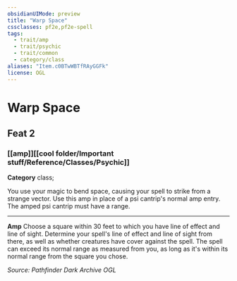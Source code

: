 ```yaml
---
obsidianUIMode: preview
title: "Warp Space"
cssclasses: pf2e,pf2e-spell
tags:
  - trait/amp
  - trait/psychic
  - trait/common
  - category/class
aliases: "Item.c0BTwWBTfRAyGGFk"
license: OGL
---
```

# Warp Space
## Feat 2
### [[amp]][[cool folder/Important stuff/Reference/Classes/Psychic]]

**Category** class; 




You use your magic to bend space, causing your spell to strike from a strange vector. Use this amp in place of a psi cantrip's normal amp entry. The amped psi cantrip must have a range.

* * *

**Amp** Choose a square within 30 feet to which you have line of effect and line of sight. Determine your spell's line of effect and line of sight from there, as well as whether creatures have cover against the spell. The spell can exceed its normal range as measured from you, as long as it's within its normal range from the square you chose.

*Source: Pathfinder Dark Archive*
*OGL*